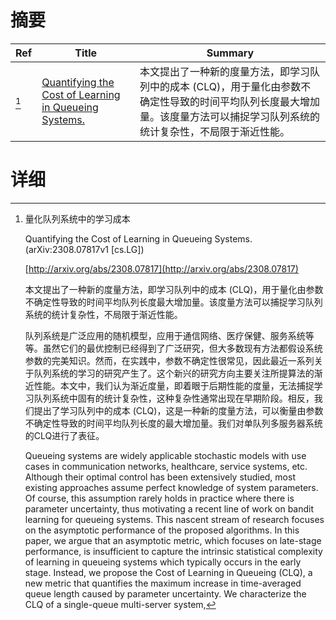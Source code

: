 # 摘要

| Ref | Title | Summary |
| --- | --- | --- |
| [^1] | [Quantifying the Cost of Learning in Queueing Systems.](http://arxiv.org/abs/2308.07817) | 本文提出了一种新的度量方法，即学习队列中的成本 (CLQ)，用于量化由参数不确定性导致的时间平均队列长度最大增加量。该度量方法可以捕捉学习队列系统的统计复杂性，不局限于渐近性能。 |

# 详细

[^1]: 量化队列系统中的学习成本

    Quantifying the Cost of Learning in Queueing Systems. (arXiv:2308.07817v1 [cs.LG])

    [http://arxiv.org/abs/2308.07817](http://arxiv.org/abs/2308.07817)

    本文提出了一种新的度量方法，即学习队列中的成本 (CLQ)，用于量化由参数不确定性导致的时间平均队列长度最大增加量。该度量方法可以捕捉学习队列系统的统计复杂性，不局限于渐近性能。

    

    队列系统是广泛应用的随机模型，应用于通信网络、医疗保健、服务系统等等。虽然它们的最优控制已经得到了广泛研究，但大多数现有方法都假设系统参数的完美知识。然而，在实践中，参数不确定性很常见，因此最近一系列关于队列系统的学习的研究产生了。这个新兴的研究方向主要关注所提算法的渐近性能。本文中，我们认为渐近度量，即着眼于后期性能的度量，无法捕捉学习队列系统中固有的统计复杂性，这种复杂性通常出现在早期阶段。相反，我们提出了学习队列中的成本 (CLQ)，这是一种新的度量方法，可以衡量由参数不确定性导致的时间平均队列长度的最大增加量。我们对单队列多服务器系统的CLQ进行了表征。

    Queueing systems are widely applicable stochastic models with use cases in communication networks, healthcare, service systems, etc. Although their optimal control has been extensively studied, most existing approaches assume perfect knowledge of system parameters. Of course, this assumption rarely holds in practice where there is parameter uncertainty, thus motivating a recent line of work on bandit learning for queueing systems. This nascent stream of research focuses on the asymptotic performance of the proposed algorithms.  In this paper, we argue that an asymptotic metric, which focuses on late-stage performance, is insufficient to capture the intrinsic statistical complexity of learning in queueing systems which typically occurs in the early stage. Instead, we propose the Cost of Learning in Queueing (CLQ), a new metric that quantifies the maximum increase in time-averaged queue length caused by parameter uncertainty. We characterize the CLQ of a single-queue multi-server system,
    

